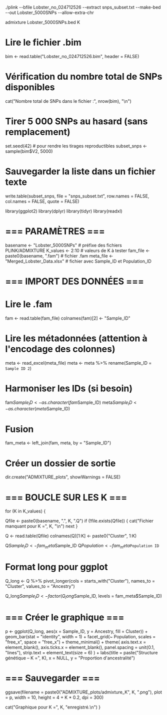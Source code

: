./plink --bfile Lobster_no_024712526 --extract snps_subset.txt --make-bed --out Lobster_5000SNPs --allow-extra-chr

admixture Lobster_5000SNPs.bed K

# Lire le fichier .bim
bim <- read.table("Lobster_no_024712526.bim", header = FALSE)

# Vérification du nombre total de SNPs disponibles
cat("Nombre total de SNPs dans le fichier :", nrow(bim), "\n")

# Tirer 5 000 SNPs au hasard (sans remplacement)
set.seed(42)  # pour rendre les tirages reproductibles
subset_snps <- sample(bim$V2, 5000)

# Sauvegarder la liste dans un fichier texte
write.table(subset_snps, file = "snps_subset.txt", 
            row.names = FALSE, col.names = FALSE, quote = FALSE)

library(ggplot2)
library(dplyr)
library(tidyr)
library(readxl)

# === PARAMÈTRES ===
basename <- "Lobster_5000SNPs"        # préfixe des fichiers PLINK/ADMIXTURE
K_values <- 2:10                      # valeurs de K à tester
fam_file <- paste0(basename, ".fam") # fichier .fam
meta_file <- "Merged_Lobster_Data.xlsx"  # fichier avec Sample_ID et Population_ID

# === IMPORT DES DONNÉES ===

# Lire le .fam
fam <- read.table(fam_file)
colnames(fam)[2] <- "Sample_ID"

# Lire les métadonnées (attention à l'encodage des colonnes)
meta <- read_excel(meta_file)
meta <- meta %>% rename(Sample_ID = `Sample ID 2`)

# Harmoniser les IDs (si besoin)
fam$Sample_ID <- as.character(fam$Sample_ID)
meta$Sample_ID <- as.character(meta$Sample_ID)

# Fusion
fam_meta <- left_join(fam, meta, by = "Sample_ID")

# Créer un dossier de sortie
dir.create("ADMIXTURE_plots", showWarnings = FALSE)

# === BOUCLE SUR LES K ===
for (K in K_values) {
  
  Qfile <- paste0(basename, ".", K, ".Q")
  if (!file.exists(Qfile)) {
    cat("Fichier manquant pour K =", K, "\n")
    next
  }
  
  Q <- read.table(Qfile)
  colnames(Q)[1:K] <- paste0("Cluster", 1:K)
  
  Q$Sample_ID <- fam_meta$Sample_ID
  Q$Population <- fam_meta$`Population ID`
  
  # Format long pour ggplot
  Q_long <- Q %>%
    pivot_longer(cols = starts_with("Cluster"), 
                 names_to = "Cluster", values_to = "Ancestry")
  
  Q_long$Sample_ID <- factor(Q_long$Sample_ID, levels = fam_meta$Sample_ID)
  
  # === Créer le graphique ===
  p <- ggplot(Q_long, aes(x = Sample_ID, y = Ancestry, fill = Cluster)) +
    geom_bar(stat = "identity", width = 1) +
    facet_grid(~ Population, scales = "free_x", space = "free_x") +
    theme_minimal() +
    theme(
      axis.text.x = element_blank(),
      axis.ticks.x = element_blank(),
      panel.spacing = unit(0.1, "lines"),
      strip.text = element_text(size = 6)
    ) +
    labs(title = paste("Structure génétique – K =", K),
         x = NULL, y = "Proportion d'ancestralité")
  
  # === Sauvegarder ===
  ggsave(filename = paste0("ADMIXTURE_plots/admixture_K", K, ".png"),
         plot = p, width = 10, height = 4 + K * 0.2, dpi = 300)
  
  cat("Graphique pour K =", K, "enregistré.\n")
}
